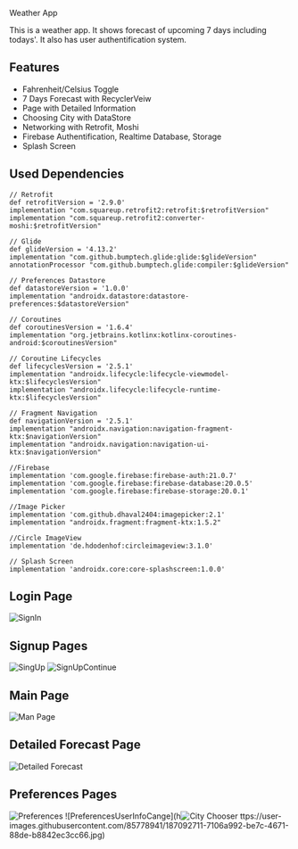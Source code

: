 
Weather App

This is a weather app. It shows forecast of upcoming 7 days including todays'. It also has user authentification system.


## Features

- Fahrenheit/Celsius Toggle
- 7 Days Forecast with RecyclerVeiw
- Page with Detailed Information
- Choosing City with DataStore
- Networking with Retrofit, Moshi
- Firebase Authentification, Realtime Database, Storage
- Splash Screen
## Used Dependencies

    // Retrofit
    def retrofitVersion = '2.9.0'
    implementation "com.squareup.retrofit2:retrofit:$retrofitVersion"
    implementation "com.squareup.retrofit2:converter-moshi:$retrofitVersion"

    // Glide
    def glideVersion = '4.13.2'
    implementation "com.github.bumptech.glide:glide:$glideVersion"
    annotationProcessor "com.github.bumptech.glide:compiler:$glideVersion"

    // Preferences Datastore
    def datastoreVersion = '1.0.0'
    implementation "androidx.datastore:datastore-preferences:$datastoreVersion"

    // Coroutines
    def coroutinesVersion = '1.6.4'
    implementation "org.jetbrains.kotlinx:kotlinx-coroutines-android:$coroutinesVersion"

    // Coroutine Lifecycles
    def lifecyclesVersion = '2.5.1'
    implementation "androidx.lifecycle:lifecycle-viewmodel-ktx:$lifecyclesVersion"
    implementation "androidx.lifecycle:lifecycle-runtime-ktx:$lifecyclesVersion"

    // Fragment Navigation
    def navigationVersion = '2.5.1'
    implementation "androidx.navigation:navigation-fragment-ktx:$navigationVersion"
    implementation "androidx.navigation:navigation-ui-ktx:$navigationVersion"

    //Firebase
    implementation 'com.google.firebase:firebase-auth:21.0.7'
    implementation 'com.google.firebase:firebase-database:20.0.5'
    implementation 'com.google.firebase:firebase-storage:20.0.1'

    //Image Picker
    implementation 'com.github.dhaval2404:imagepicker:2.1'
    implementation "androidx.fragment:fragment-ktx:1.5.2"

    //Circle ImageView
    implementation 'de.hdodenhof:circleimageview:3.1.0'

    // Splash Screen
    implementation 'androidx.core:core-splashscreen:1.0.0'
## Login Page
![SignIn](https://user-images.githubusercontent.com/85778941/187092626-7189c7a5-a4f7-4b89-adfa-c992a77c6d56.jpg)

## Signup Pages
![SingUp](https://user-images.githubusercontent.com/85778941/187092637-9851ab6a-3dca-46e4-87d3-4e0b030f330f.jpg)
![SignUpContinue](https://user-images.githubusercontent.com/85778941/187092643-733874e0-f06b-46c5-8bdd-b776008ca158.jpg)

## Main Page
![Man Page](https://user-images.githubusercontent.com/85778941/187092654-c747edb6-353e-4f72-86c4-2c3206ff1cff.jpg)

## Detailed Forecast Page
![Detailed Forecast](https://user-images.githubusercontent.com/85778941/187092749-42e74d95-b642-4bbb-b992-50de71a61e55.jpg)

## Preferences Pages
![Preferences](https://user-images.githubusercontent.com/85778941/187092700-559d783b-545d-4d10-a51e-c2c41ae594d3.jpg)
![PreferencesUserInfoCange](h![City Chooser](https://user-images.githubusercontent.com/85778941/187092720-b6f80131-a973-4db1-a5a0-7cdc0c6b7d49.jpg)
ttps://user-images.githubusercontent.com/85778941/187092711-7106a992-be7c-4671-88de-b8842ec3cc66.jpg)
